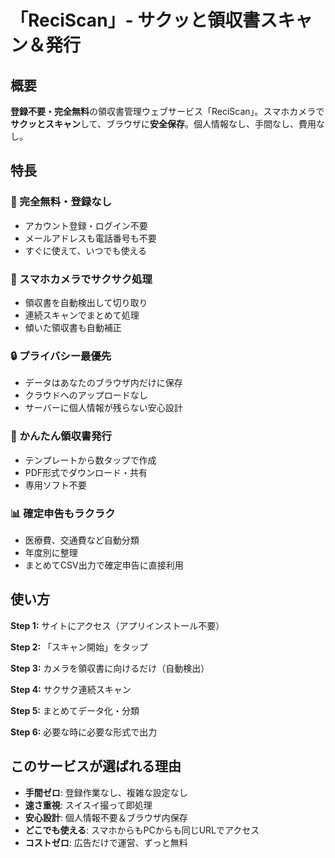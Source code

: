 # 「ReciScan」- サクッと領収書スキャン＆発行

## 概要

**登録不要・完全無料**の領収書管理ウェブサービス「ReciScan」。スマホカメラで**サクッとスキャン**して、ブラウザに**安全保存**。個人情報なし、手間なし、費用なし。

## 特長

### 💯 完全無料・登録なし

- アカウント登録・ログイン不要
- メールアドレスも電話番号も不要
- すぐに使えて、いつでも使える

### 📱 スマホカメラでサクサク処理

- 領収書を自動検出して切り取り
- 連続スキャンでまとめて処理
- 傾いた領収書も自動補正

### 🔒 プライバシー最優先

- データはあなたのブラウザ内だけに保存
- クラウドへのアップロードなし
- サーバーに個人情報が残らない安心設計

### 📄 かんたん領収書発行

- テンプレートから数タップで作成
- PDF形式でダウンロード・共有
- 専用ソフト不要

### 📊 確定申告もラクラク

- 医療費、交通費など自動分類
- 年度別に整理
- まとめてCSV出力で確定申告に直接利用

## 使い方

**Step 1:** サイトにアクセス（アプリインストール不要）

**Step 2:** 「スキャン開始」をタップ

**Step 3:** カメラを領収書に向けるだけ（自動検出）

**Step 4:** サクサク連続スキャン

**Step 5:** まとめてデータ化・分類

**Step 6:** 必要な時に必要な形式で出力

## このサービスが選ばれる理由

- **手間ゼロ**: 登録作業なし、複雑な設定なし
- **速さ重視**: スイスイ撮って即処理
- **安心設計**: 個人情報不要＆ブラウザ内保存
- **どこでも使える**: スマホからもPCからも同じURLでアクセス
- **コストゼロ**: 広告だけで運営、ずっと無料
